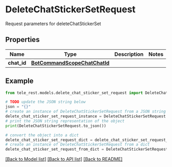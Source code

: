 # DeleteChatStickerSetRequest

Request parameters for deleteChatStickerSet

## Properties

Name | Type | Description | Notes
------------ | ------------- | ------------- | -------------
**chat_id** | [**BotCommandScopeChatChatId**](BotCommandScopeChatChatId.md) |  | 

## Example

```python
from tele_rest.models.delete_chat_sticker_set_request import DeleteChatStickerSetRequest

# TODO update the JSON string below
json = "{}"
# create an instance of DeleteChatStickerSetRequest from a JSON string
delete_chat_sticker_set_request_instance = DeleteChatStickerSetRequest.from_json(json)
# print the JSON string representation of the object
print(DeleteChatStickerSetRequest.to_json())

# convert the object into a dict
delete_chat_sticker_set_request_dict = delete_chat_sticker_set_request_instance.to_dict()
# create an instance of DeleteChatStickerSetRequest from a dict
delete_chat_sticker_set_request_from_dict = DeleteChatStickerSetRequest.from_dict(delete_chat_sticker_set_request_dict)
```
[[Back to Model list]](../README.md#documentation-for-models) [[Back to API list]](../README.md#documentation-for-api-endpoints) [[Back to README]](../README.md)


